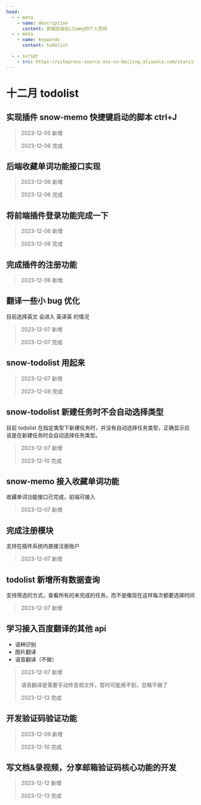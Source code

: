```yaml
---
head:
  - - meta
    - name: description
      content: 前端加油站|Jimmy的个人空间
  - - meta
    - name: keywords
      content: todolist

  - - script
    - src: https://vitepress-source.oss-cn-beijing.aliyuncs.com/statistics.js
---
```


# 十二月 todolist

## 实现插件 snow-memo 快捷键启动的脚本 ctrl+J

> 2023-12-05 新增
>
> 2023-12-06 完成

## 后端收藏单词功能接口实现

> 2023-12-06 新增
>
> 2023-12-06 完成

## 将前端插件登录功能完成一下

> 2023-12-06 新增
>
> 2023-12-06 完成

## 完成插件的注册功能

> 2023-12-06 新增

## 翻译一些小 bug 优化

目前选择英文 会进入 英译英 的情况

> 2023-12-07 新增
>
> 2023-12-07 完成

## snow-todolist 用起来

> 2023-12-07 新增
>
> 2023-12-08 完成

## snow-todolist 新建任务时不会自动选择类型

目前 todolist 在指定类型下新建任务时，并没有自动选择任务类型，正确显示应该是在新建任务时会自动选择任务类型。

> 2023-12-07 新增
>
> 2023-12-10 完成

## snow-memo 接入收藏单词功能

收藏单词功能接口已完成，前端可接入

> 2023-12-07 新增

## 完成注册模块

支持在插件系统内直接注册账户

> 2023-12-07 新增

## todolist 新增所有数据查询

支持筛选的方式，查看所有的未完成的任务，而不是像现在这样每次都要选择时间

> 2023-12-07 新增

## 学习接入百度翻译的其他 api

- 语种识别
- 图片翻译
- 语音翻译（不做）

> 2023-12-07 新增
>
> 语音翻译是需要手动传音频文件，暂时可能用不到，忽略不做了
>
> 2023-12-13 完成

## 开发验证码验证功能

> 2023-12-09 新增
>
> 2023-12-10 完成

## 写文档&录视频，分享邮箱验证码核心功能的开发

> 2023-12-12 新增
>
> 2023-12-13 完成

